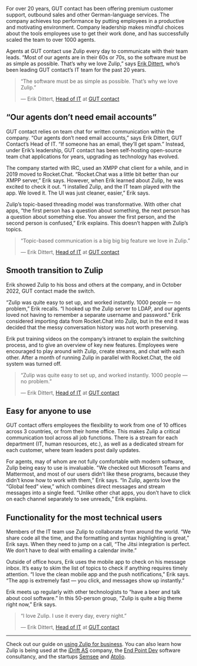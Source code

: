 For over 20 years, GUT contact has been offering premium customer support,
outbound sales and other German-language services. The company achieves top
performance by putting employees in a productive and motivating environment.
Company leadership makes mindful choices about the tools employees use to get
their work done, and has successfully scaled the team to over 1000 agents.

Agents at GUT contact use Zulip every day to communicate with their team leads.
“Most of our agents are in their 60s or 70s, so the software must be as simple
as possible. That’s why we love Zulip,” says [Erik
Dittert](https://gutcontact.de/unternehmen/team/erik-dittert/), who’s been
leading GUT contact’s IT team for the past 20 years.

> “The software must be as simple as possible. That’s why we love Zulip.”
>
> — Erik Dittert, [Head of
> IT](https://gutcontact.de/unternehmen/team/erik-dittert/) at [GUT
> contact](https://gutcontact.de/)


## “Our agents don’t need email accounts”

GUT contact relies on team chat for written communication within the company.
“Our agents don’t need email accounts,” says Erik Dittert, GUT Contact’s Head of
IT. “If someone has an email, they’ll get spam.” Instead, under Erik’s
leadership, GUT contact has been self-hosting open-source team chat applications
for years, upgrading as technology has evolved.

The company started with IRC, used an XMPP chat client for a while, and in 2019
moved to Rocket.Chat. “Rocket.Chat was a little bit better than our XMPP
server,” Erik says. However, when Erik learned about Zulip, he was excited to
check it out. “I installed Zulip, and the IT team played with the app. We loved
it. The UI was just cleaner, easier,” Erik says.

Zulip’s topic-based threading model was transformative. With other chat apps,
“the first person has a question about something, the next person has a question
about something else. You answer the first person, and the second person is
confused,” Erik explains. This doesn’t happen with Zulip’s topics.

> “Topic-based communication is a big big big feature we love in Zulip.”
>
> — Erik Dittert, [Head of
> IT](https://gutcontact.de/unternehmen/team/erik-dittert/) at [GUT
> contact](https://gutcontact.de/)


## Smooth transition to Zulip

Erik showed Zulip to his boss and others at the company, and in October 2022,
GUT contact made the switch.

“Zulip was quite easy to set up, and worked instantly. 1000 people — no
problem,” Erik recalls. “I hooked up the Zulip server to LDAP, and our agents
loved not having to remember a separate username and password.” Erik considered
importing data from Rocket.Chat into Zulip, but in the end it was decided that
the messy conversation history was not worth preserving.

Erik put training videos on the company’s intranet to explain the switching
process, and to give an overview of key new features. Employees were encouraged
to play around with Zulip, create streams, and chat with each other. After a
month of running Zulip in parallel with Rocket.Chat, the old system was turned
off.

> “Zulip was quite easy to set up, and worked instantly. 1000 people — no
> problem.”
>
> — Erik Dittert, [Head of
> IT](https://gutcontact.de/unternehmen/team/erik-dittert/) at [GUT
> contact](https://gutcontact.de/)


## Easy for anyone to use

GUT contact offers employees the flexibility to work from one of 10 offices
across 3 countries, or from their home office. This makes Zulip a critical
communication tool across all job functions. There is a stream for each
department (IT, human resources, etc.), as well as a dedicated stream for each
customer, where team leaders post daily updates.

For agents, may of whom are not fully comfortable with modern software, Zulip
being easy to use is invaluable. "We checked out Microsoft Teams and Mattermost,
and most of our users didn’t like these programs, because they didn’t know how
to work with them,” Erik says. “In Zulip, agents love the “Global feed” view,”
which combines direct messages and stream messages into a single feed. “Unlike
other chat apps, you don’t have to click on each channel separately to see
unreads,” Erik explains.

## Functionality for the most technical users

Members of the IT team use Zulip to collaborate from around the world. “We share
code all the time, and the formatting and syntax highlighting is great,” Erik
says. When they need to jump on a call, “The Jitsi integration is perfect. We
don’t have to deal with emailing a calendar invite.”

Outside of office hours, Erik uses the mobile app to check on his message inbox.
It’s easy to skim the list of topics to check if anything requires timely
attention. “I love the clean mobile app and the push notifications,” Erik says.
“The app is extremely fast — you click, and messages show up instantly.”

Erik meets up regularly with other technologists to “have a beer and talk about
cool software.” In this 50-person group, “Zulip is quite a big theme right now,”
Erik says.

>  “I love Zulip. I use it every day, every night.”
>
> — Erik Dittert, [Head of
> IT](https://gutcontact.de/unternehmen/team/erik-dittert/) at [GUT
> contact](https://gutcontact.de/)

---

Check out our guide on [using Zulip for business](/for/business/). You can also
learn how Zulip is being used at the [iDrift AS](/case-studies/idrift/) company,
the [End Point Dev](/case-studies/end-point/) software consultancy, and the
startups [Semsee](/case-studies/semsee/) and [Atolio](/case-studies/atolio/).
